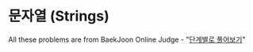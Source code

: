 # 문자열 (Strings)

All these problems are from BaekJoon Online Judge - "[단계별로 풀어보기](https://www.acmicpc.net/step/7)"